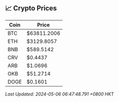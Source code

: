 ## 📈 Crypto Prices

| Coin | Price |
| ---- | ----- |
| BTC | $63811.2006 |
| ETH | $3129.8057 |
| BNB | $589.5142 |
| CRV | $0.4437 |
| ARB | $1.0696 |
| OKB | $51.2714 |
| DOGE | $0.1601 |

_Last Updated: 2024-05-06 06:47:48.791 +0800 HKT_